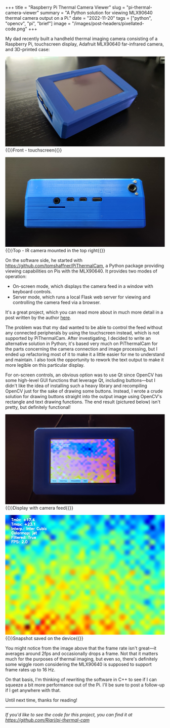 +++
title = "Raspberry Pi Thermal Camera Viewer"
slug = "pi-thermal-camera-viewer"
summary = "A Python solution for viewing MLX90640 thermal camera output on a Pi."
date = "2022-11-20"
tags = ["python", "opencv", "pi", "brief"]
image = "/images/post-headers/pixellated-code.png"
+++

My dad recently built a handheld thermal imaging camera consisting of a Raspberry Pi, touchscreen display, Adafruit MLX90640 far-infrared camera, and 3D-printed case:

![Photo of front - touchscreen](./photo-1.jpg)
{{<caption>}}Front - touchscreen{{</caption>}}

![Photo of top - IR camera mounted in the top right](./photo-2.jpg)
{{<caption>}}Top - IR camera mounted in the top right{{</caption>}}

On the software side, he started with https://github.com/tomshaffner/PiThermalCam, a Python package providing viewing capabilities on Pis with the MLX90640. It provides two modes of operation:

* On-screen mode, which displays the camera feed in a window with keyboard controls.
* Server mode, which runs a local Flask web server for viewing and controlling the camera feed via a browser.

It's a great project, which you can read more about in much more detail in a post written by the author [here](https://tomshaffner.github.io/PiThermalCam/).

The problem was that my dad wanted to be able to control the feed without any connected peripherals by using the touchscreen instead, which is not supported by PiThermalCam. After investigating, I decided to write an alternative solution in Python; it's based very much on PiThermalCam for the parts concerning the camera connection and image processing, but I ended up refactoring most of it to make it a little easier for me to understand and maintain. I also took the opportunity to rework the text output to make it more legible on this particular display.

For on-screen controls, an obvious option was to use Qt since OpenCV has some high-level GUI functions that leverage Qt, including buttons—but I didn't like the idea of installing such a heavy library and recompiling OpenCV just for the sake of drawing some buttons. Instead, I wrote a crude solution for drawing buttons straight into the output image using OpenCV's rectangle and text drawing functions. The end result (pictured below) isn't pretty, but definitely functional!

![Photo of display with camera feed](./photo-3.jpg)
{{<caption>}}Display with camera feed{{</caption>}}

![Snapshot saved on device](./snapshot.jpg)
{{<caption>}}Snapshot saved on the device{{</caption>}}

You might notice from the image above that the frame rate isn't great—it averages around 2fps and occasionally drops a frame. Not that it matters much for the purposes of thermal imaging, but even so, there's definitely some wiggle room considering the MLX90640 is supposed to support frame rates up to 16 Hz.

On that basis, I'm thinking of rewriting the software in C++ to see if I can squeeze a bit more performance out of the Pi. I'll be sure to post a follow-up if I get anywhere with that.

Until next time, thanks for reading!

---

*If you'd like to see the code for this project, you can find it at https://github.com/Riari/pi-thermal-cam*